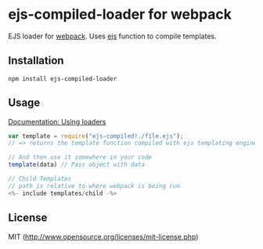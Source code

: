 # ejs-compiled-loader for webpack

EJS loader for [webpack](http://webpack.github.io/). Uses [ejs](https://github.com/tj/ejs) function to compile templates.

## Installation

`npm install ejs-compiled-loader`

## Usage

[Documentation: Using loaders](http://webpack.github.io/docs/using-loaders.html)

``` javascript
var template = require("ejs-compiled!./file.ejs");
// => returns the template function compiled with ejs templating engine.

// And then use it somewhere in your code
template(data) // Pass object with data

// Child Templates
// path is relative to where webpack is being run
<%- include templates/child -%>
```

## License

MIT (http://www.opensource.org/licenses/mit-license.php)



